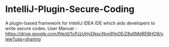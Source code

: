 # IntelliJ-Plugin-Secure-Coding
A plugin-based framework for IntelliJ IDEA IDE which aids developers to write secure codes.
User Manual - https://drive.google.com/file/d/1cPJzUHyDkpcNyn91pOEiZ8s6MdREBHO9/view?usp=sharing
